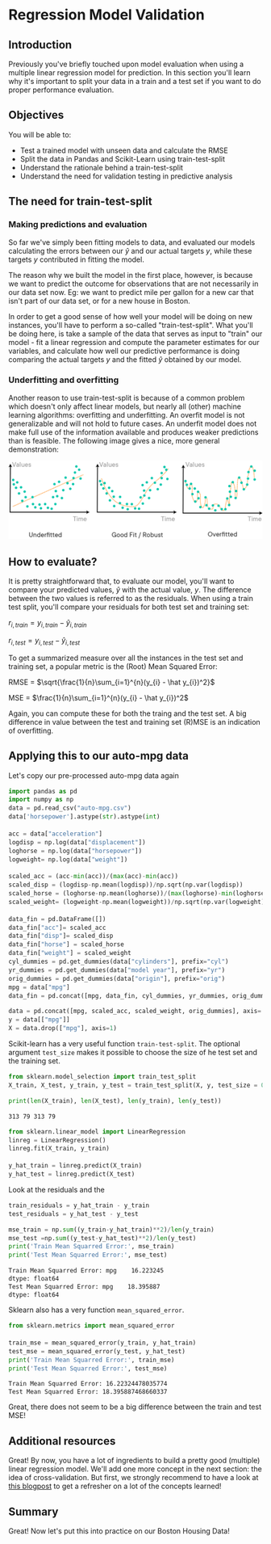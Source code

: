 
# Regression Model Validation

## Introduction

Previously you've briefly touched upon model evaluation when using a multiple linear regression model for prediction. In this section you'll learn why it's important to split your data in a train and a test set if you want to do proper performance evaluation.

## Objectives

You will be able to:
- Test a trained model with unseen data and calculate the RMSE
- Split the data in Pandas and Scikit-Learn using train-test-split
- Understand the rationale behind a train-test-split
- Understand the need for validation testing in predictive analysis

## The need for train-test-split

### Making predictions and evaluation

So far we've simply been fitting models to data, and evaluated our models calculating the errors between our $\hat y$ and our actual targets $y$, while these targets $y$ contributed in fitting the model.

The reason why we built the model in the first place, however, is because we want to predict the outcome for observations that are not necessarily in our data set now. Eg: we want to predict mile per gallon for a new car that isn't part of our data set, or for a new house in Boston.

In order to get a good sense of how well your model will be doing on new instances, you'll have to perform a so-called "train-test-split". What you'll be doing here, is take a sample of the data that serves as input to "train" our model - fit a linear regression and compute the parameter estimates for our variables, and calculate how well our predictive performance is doing comparing the actual targets $y$ and the fitted $\hat y$ obtained by our model.

### Underfitting and overfitting

Another reason to use train-test-split is because of a common problem which doesn't only affect linear models, but nearly all (other) machine learning algorithms: overfitting and underfitting. An overfit model is not generalizable and will not hold to future cases. An underfit model does not make full use of the information available and produces weaker predictions than is feasible. The following image gives a nice, more general demonstration:

<img src='./images/new_overfit_underfit.png'>

## How to evaluate?

It is pretty straightforward that, to evaluate our model, you'll want to compare your predicted values, $\hat y$ with the actual value, $y$. The difference between the two values is referred to as the residuals. When using a train test split, you'll compare your residuals for both test set and training set:

$r_{i,train} = y_{i,train} - \hat y_{i,train}$ 

$r_{i,test} = y_{i,test} - \hat y_{i,test}$ 

To get a summarized measure over all the instances in the test set and training set, a popular metric is the (Root) Mean Squared Error:

RMSE = $\sqrt{\frac{1}{n}\sum_{i=1}^{n}(y_{i} - \hat y_{i})^2}$

MSE = $\frac{1}{n}\sum_{i=1}^{n}(y_{i} - \hat y_{i})^2$

Again, you can compute these for both the traing and the test set. A big difference in value between the test and training set (R)MSE is an indication of overfitting.

## Applying this to our auto-mpg data

Let's copy our pre-processed auto-mpg data again


```python
import pandas as pd
import numpy as np
data = pd.read_csv("auto-mpg.csv") 
data['horsepower'].astype(str).astype(int)

acc = data["acceleration"]
logdisp = np.log(data["displacement"])
loghorse = np.log(data["horsepower"])
logweight= np.log(data["weight"])

scaled_acc = (acc-min(acc))/(max(acc)-min(acc))	
scaled_disp = (logdisp-np.mean(logdisp))/np.sqrt(np.var(logdisp))
scaled_horse = (loghorse-np.mean(loghorse))/(max(loghorse)-min(loghorse))
scaled_weight= (logweight-np.mean(logweight))/np.sqrt(np.var(logweight))

data_fin = pd.DataFrame([])
data_fin["acc"]= scaled_acc
data_fin["disp"]= scaled_disp
data_fin["horse"] = scaled_horse
data_fin["weight"] = scaled_weight
cyl_dummies = pd.get_dummies(data["cylinders"], prefix="cyl")
yr_dummies = pd.get_dummies(data["model year"], prefix="yr")
orig_dummies = pd.get_dummies(data["origin"], prefix="orig")
mpg = data["mpg"]
data_fin = pd.concat([mpg, data_fin, cyl_dummies, yr_dummies, orig_dummies], axis=1)
```


```python
data = pd.concat([mpg, scaled_acc, scaled_weight, orig_dummies], axis= 1)
y = data[["mpg"]]
X = data.drop(["mpg"], axis=1)
```

Scikit-learn has a very useful function `train-test-split`. The optional argument `test_size` makes it possible to choose the size of he test set and the training set.


```python
from sklearn.model_selection import train_test_split
X_train, X_test, y_train, y_test = train_test_split(X, y, test_size = 0.2)
```


```python
print(len(X_train), len(X_test), len(y_train), len(y_test))
```

    313 79 313 79



```python
from sklearn.linear_model import LinearRegression
linreg = LinearRegression()
linreg.fit(X_train, y_train)

y_hat_train = linreg.predict(X_train)
y_hat_test = linreg.predict(X_test)
```

Look at the residuals and the 


```python
train_residuals = y_hat_train - y_train
test_residuals = y_hat_test - y_test
```


```python
mse_train = np.sum((y_train-y_hat_train)**2)/len(y_train)
mse_test =np.sum((y_test-y_hat_test)**2)/len(y_test)
print('Train Mean Squarred Error:', mse_train)
print('Test Mean Squarred Error:', mse_test)
```

    Train Mean Squarred Error: mpg    16.223245
    dtype: float64
    Test Mean Squarred Error: mpg    18.395887
    dtype: float64


Sklearn also has a very function `mean_squared_error`.


```python
from sklearn.metrics import mean_squared_error

train_mse = mean_squared_error(y_train, y_hat_train)
test_mse = mean_squared_error(y_test, y_hat_test)
print('Train Mean Squarred Error:', train_mse)
print('Test Mean Squarred Error:', test_mse)
```

    Train Mean Squarred Error: 16.22324478035774
    Test Mean Squarred Error: 18.395887468660337


Great, there does not seem to be a big difference between the train and test MSE!

## Additional resources

Great! By now, you have a lot of ingredients to build a pretty good (multiple) linear regression model. We'll add one more concept in the next section: the idea of cross-validation. But first, we strongly recommend to have a look at [this blogpost](https://towardsdatascience.com/linear-regression-in-python-9a1f5f000606) to get a refresher on a lot of the concepts learned!

## Summary 

Great! Now let's put this into practice on our Boston Housing Data!
